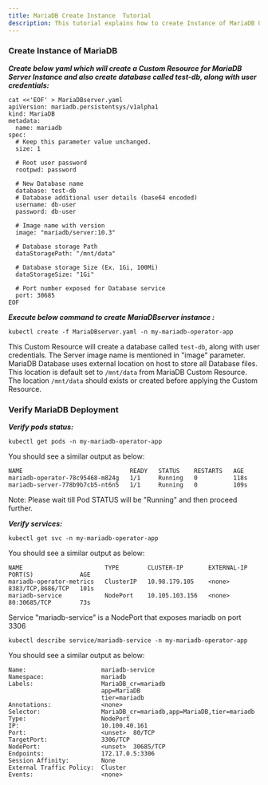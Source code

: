 ```yaml
---
title: MariaDB Create Instance  Tutorial
description: This tutorial explains how to create Instance of MariaDB Operator
---
```


### Create Instance of MariaDB 



***Create below yaml which will create a Custom Resource for MariaDB Server Instance and also create database called test-db, along with user credentials:***

```execute
cat <<'EOF' > MariaDBserver.yaml
apiVersion: mariadb.persistentsys/v1alpha1
kind: MariaDB
metadata:
  name: mariadb
spec:
  # Keep this parameter value unchanged.
  size: 1
  
  # Root user password
  rootpwd: password

  # New Database name
  database: test-db
  # Database additional user details (base64 encoded)
  username: db-user 
  password: db-user 

  # Image name with version
  image: "mariadb/server:10.3"

  # Database storage Path
  dataStoragePath: "/mnt/data" 

  # Database storage Size (Ex. 1Gi, 100Mi)
  dataStorageSize: "1Gi"

  # Port number exposed for Database service
  port: 30685
EOF
```

***Execute below command to create MariaDBserver instance :***


```execute
kubectl create -f MariaDBserver.yaml -n my-mariadb-operator-app 
```


This Custom Resource will create a database called `test-db`, along with user credentials. The Server image name is mentioned in "image" parameter. MariaDB Database uses external location on host to store all Database files. This location is default set to `/mnt/data` from MariaDB Custom Resource. The location `/mnt/data` should exists or created before applying the Custom Resource. 



### Verify MariaDB Deployment



***Verify pods status:*** 


```execute
kubectl get pods -n my-mariadb-operator-app 
```

You should see a similar output as below:

```
NAME                              READY   STATUS    RESTARTS   AGE
mariadb-operator-78c95468-m824g   1/1     Running   0          118s
mariadb-server-778b9b7cb5-nt6n5   1/1     Running   0          109s
```

Note: Please wait till Pod STATUS will be "Running" and then proceed further.


***Verify services:***



```execute
kubectl get svc -n my-mariadb-operator-app 
```

You should see a similar output as below:


```
NAME                       TYPE        CLUSTER-IP       EXTERNAL-IP   PORT(S)             AGE
mariadb-operator-metrics   ClusterIP   10.98.179.105    <none>        8383/TCP,8686/TCP   101s
mariadb-service            NodePort    10.105.103.156   <none>        80:30685/TCP        73s
```

Service "mariadb-service" is a NodePort that exposes mariadb on port 3306

```execute
kubectl describe service/mariadb-service -n my-mariadb-operator-app
```

You should see a similar output as below:

```
Name:                     mariadb-service
Namespace:                mariadb
Labels:                   MariaDB_cr=mariadb
                          app=MariaDB
                          tier=mariadb
Annotations:              <none>
Selector:                 MariaDB_cr=mariadb,app=MariaDB,tier=mariadb
Type:                     NodePort
IP:                       10.100.40.161
Port:                     <unset>  80/TCP
TargetPort:               3306/TCP
NodePort:                 <unset>  30685/TCP
Endpoints:                172.17.0.5:3306
Session Affinity:         None
External Traffic Policy:  Cluster
Events:                   <none>
```

